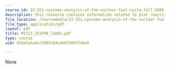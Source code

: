 ```yaml
---
course_id: 22-251-systems-analysis-of-the-nuclear-fuel-cycle-fall-2009
description: This resource contains information related to plot reactivity.
file_location: /coursemedia/22-251-systems-analysis-of-the-nuclear-fuel-cycle-fall-2009/d15e5a6a4cc5985184cdb873897f4be5_MIT22_251F09_lab01.pdf
file_type: application/pdf
layout: pdf
title: MIT22_251F09_lab01.pdf
type: course
uid: d15e5a6a4cc5985184cdb873897f4be5

---
```

None